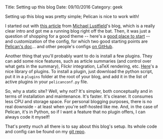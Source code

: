 Title: Setting up this blog
Date: 09/10/2016
Category: geek

Setting up this blog was pretty simple; Pelican is nice to work with!

I started out with [this article](https://michael.lustfield.net/nginx/blog-with-pelican-and-nginx) from [Michael Lustfield](https://michael.lustfield.net/)'s blog, which is a really clear intro and got me a running blog right off the bat. Then, it was just a question of shopping for a good theme -- here's a [good place to start](http://www.pelicanthemes.com/) -- and customization of the config, for which two good starting points are [Pelican's doc](http://docs.getpelican.com/en/3.6.3/quickstart.html)... and other people's configs [on GitHub](https://github.com/search?utf8=%E2%9C%93&q=filename%3Apelicanconf.py&type=Code&ref=searchresults).

Another thing that you'll probably want to do is install a few plugins. They can add some nice features, such as article summaries (and control over what gets in the summary), Flickr integration, LaTeX rendering, etc. [Here](https://github.com/getpelican/pelican-plugins)'s a nice library of plugins. To install a plugin, just download the python script, put it in a `plugins` folder at the root of your blog, and add it in the list of active plugins in your `pelicanconf.py` file.

So, why a static site? Well, why not? It's simpler, both conceptually and in terms of installation and maintenance. It's faster. It's cleaner. It consumes less CPU and storage space. For personal blogging purposes, there is no real downside - at least when you're self-hosted like me. And, in the case of Pelican, it's in Python, so if I want a feature that no plugin offers, I can always code it myself!

That's pretty much all there is to say about this blog's setup. Its whole code and config can be found on my [git repo](https://git.j11e.net/jd/blog.j11e.net).
